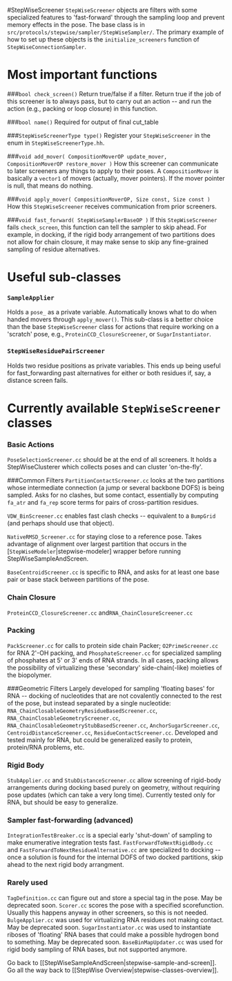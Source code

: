 #StepWiseScreener
`StepWiseScreener` objects are filters with some specialized features to 'fast-forward' through the sampling loop and prevent memory effects in the pose. The base class is in `src/protocols/stepwise/sampler/StepWiseSampler/`. The primary example of how to set up these objects is the `initialize_screeners` function of `StepWiseConnectionSampler`.

# Most important functions 
###`bool check_screen()`
Return true/false if a filter.
Return true if the job of this screener is to always pass, but to carry out an action -- and run the action (e.g., packing or loop closure) in this function.

###`bool name()`
Required for output of final cut_table

###`StepWiseScreenerType type()`
Register your `StepWiseScreener` in the enum in `StepWiseScreenerType.hh`.

###`void add_mover( CompositionMoverOP update_mover, CompositionMoverOP restore_mover )`
How this screener can communicate to later screeners any things to apply to their poses.
A `CompositionMover` is basically a `vector1` of movers (actually, mover pointers). If the mover pointer is null, that means do nothing. 

###`void apply_mover( CompositionMoverOP, Size const, Size const )`
How this `StepWiseScreener` receives communication from prior screeners.

###`void fast_forward( StepWiseSamplerBaseOP )`
If this `StepWiseScreener` fails `check_screen`, this function can tell the sampler to skip ahead. For example, in docking, if the rigid body arrangement of two partitions does not allow for chain closure, it may make sense to skip any fine-grained sampling of residue alternatives.

# Useful sub-classes
### `SampleApplier`
Holds a `pose_` as a private variable. Automatically knows what to do when handed movers through `apply_mover()`. This sub-class is a better choice than the base `StepWiseScreener` class for actions that require working on a 'scratch' pose, e.g., `ProteinCCD_ClosureScreener`, or `SugarInstantiator`. 

### `StepWiseResiduePairScreener`
Holds two residue positions as private variables. This ends up being useful for fast_forwarding past alternatives for either or both residues if, say, a distance screen fails.

# Currently available `StepWiseScreener` classes
### Basic Actions
`PoseSelectionScreener.cc` should be at the end of all screeners. It holds a StepWiseClusterer which collects poses and can cluster 'on-the-fly'.

###Common Filters
`PartitionContactScreener.cc` looks at the two partitions whose intermediate connection (a jump or several backbone DOFS) is being sampled. Asks for no clashes, but some contact, essentially by computing `fa_atr` and `fa_rep` score terms for pairs of cross-partition residues.

`VDW_BinScreener.cc` enables fast clash checks -- equivalent to a `BumpGrid` (and perhaps should use that object).

`NativeRMSD_Screener.cc` for staying close to a reference pose. Takes advantage of alignment over largest partition that occurs in the [`StepWiseModeler`|stepwise-modeler] wrapper before running StepWiseSampleAndScreen.

`BaseCentroidScreener.cc` is specific to RNA, and asks for at least one base pair or base stack between partitions of the pose.

### Chain Closure
`ProteinCCD_ClosureScreener.cc` and`RNA_ChainClosureScreener.cc`

### Packing
`PackScreener.cc` for calls to protein side chain Packer; `O2PrimeScreener.cc` for RNA 2'-OH  packing, and `PhosphateScreener.cc` for specialized sampling of phosphates at 5' or 3' ends of RNA strands. In all cases, packing allows the possibility of virtualizing these 'secondary' side-chain(-like) moieties of the biopolymer.

###Geometric Filters
Largely developed for sampling 'floating bases' for RNA -- docking of nucleotides that are not covalently connected to the rest of the pose, but instead separated by a single nucleotide:  `RNA_ChainClosableGeometryResidueBasedScreener.cc`, `RNA_ChainClosableGeometryScreener.cc`, `RNA_ChainClosableGeometryStubBasedScreener.cc`, `AnchorSugarScreener.cc`, `CentroidDistanceScreener.cc`, `ResidueContactScreener.cc`. Developed and tested mainly for RNA, but could be generalized easily to protein, protein/RNA problems, etc.

### Rigid Body
`StubApplier.cc` and `StubDistanceScreener.cc` allow screening of rigid-body arrangements during docking based purely on geometry, without requiring pose updates (which can take a very long time). Currently tested only for RNA, but should be easy to generalize.

### Sampler fast-forwarding (advanced)
`IntegrationTestBreaker.cc` is a special early 'shut-down' of sampling to make enumerative integration tests fast.
`FastForwardToNextRigidBody.cc` and `FastForwardToNextResidueAlternative.cc`  are specialized to docking -- once a solution is found for the internal DOFS of two docked partitions, skip ahead to the next rigid body arrangment.

### Rarely used
`TagDefinition.cc` can figure out and store a special tag in the pose. May be deprecated soon.
`Scorer.cc` scores the pose with a specified scorefunction. Usually this happens anyway in other screeners, so this is not needed.
`BulgeApplier.cc` was used for virtualizing RNA residues not making contact.  May be deprecated soon.
`SugarInstantiator.cc` was used to instantiate riboses of 'floating' RNA bases that could make a possible hydrogen bond to something. May be deprecated soon.
`BaseBinMapUpdater.cc` was used for rigid body sampling of RNA bases, but not supported anymore.

Go back to [[StepWiseSampleAndScreen|stepwise-sample-and-screen]].
Go all the way back to [[StepWise Overview|stepwise-classes-overview]].